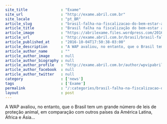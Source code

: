 ```yaml
---
site_title               : "Exame"
site_url                 : "http://exame.abril.com.br"
site_locale              : "pt_BR"
article_slug             : "brasil-falha-na-fiscalizacao-do-bem-estar-animal-diz-ong"
article_title            : "Brasil falha na fiscalização do bem-estar animal, diz ONG"
article_image            : "https://abrilexame.files.wordpress.com/2016/10/size_960_16_9_arara-resgatada-do-cativeiro-de-traficantes-de-animais-e-tratada-em-gaiola-do-centro-de-triagem-de-animais-silvestres.jpg?quality=70&strip=all&w=960"
article_url              : "http://exame.abril.com.br/brasil/brasil-falha-na-fiscalizacao-do-bem-estar-animal-diz-ong/"
article_published_at     : "2016-10-04T17:50:38-03:00"
article_description      : "A WAP avaliou, no entanto, que o Brasil tem um grande número de leis de proteção animal, em comparação com outros países da América Latina, África e Ásia..."
article_author_name      : ""
article_author_image     : null
article_author_biography : null
article_author_profile   : "http://exame.abril.com.br/author/wpvipabril/"
article_author_facebook  : null
article_author_twitter   : null
category                 : ['news']
tags                     : ['Exame']
permalink                : "/:categories/brasil-falha-na-fiscalizacao-do-bem-estar-animal-diz-ong/"
layout                   : post
---
```


A WAP avaliou, no entanto, que o Brasil tem um grande número de leis de proteção animal, em comparação com outros países da América Latina, África e Ásia...
